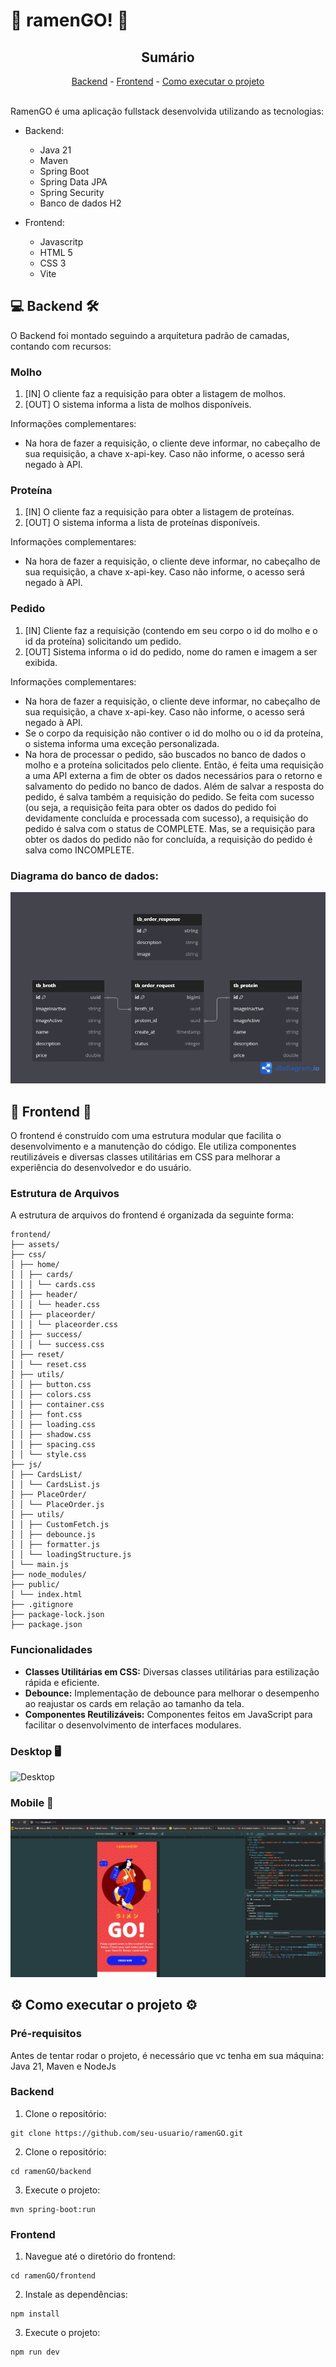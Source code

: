 # 🍜 ramenGO! 🍜

<div align="center">
 <h2> Sumário</h2>
  <a href="#back">Backend</a> -
  <a href="#front">Frontend</a> - 
  <a href="#exec">Como executar o projeto</a>
</div>
<br />

RamenGO é uma aplicação fullstack desenvolvida utilizando as tecnologias:

- Backend:
  - Java 21
  - Maven
  - Spring Boot
  - Spring Data JPA
  - Spring Security
  - Banco de dados H2
  

- Frontend:
  - Javascritp
  - HTML 5
  - CSS 3
  - Vite

<h2 id="back">💻 Backend 🛠️</h2>
O Backend foi montado seguindo a arquitetura padrão de camadas, contando com recursos:

### Molho
1. [IN] O cliente faz a requisição para obter a listagem de molhos.
2. [OUT] O sistema informa a lista de molhos disponíveis.

Informações complementares:
- Na hora de fazer a requisição, o cliente deve informar, no cabeçalho de sua requisição, a chave x-api-key. Caso não informe, o acesso será negado à API.

### Proteína
1. [IN] O cliente faz a requisição para obter a listagem de proteínas.
2. [OUT] O sistema informa a lista de proteínas disponíveis.

Informações complementares:
- Na hora de fazer a requisição, o cliente deve informar, no cabeçalho de sua requisição, a chave x-api-key. Caso não informe, o acesso será negado à API.

### Pedido
1. [IN] Cliente faz a requisição (contendo em seu corpo o id do molho e o id da proteína) solicitando um pedido.
2. [OUT] Sistema informa o id do pedido, nome do ramen e imagem a ser exibida.

Informações complementares:
- Na hora de fazer a requisição, o cliente deve informar, no cabeçalho de sua requisição, a chave x-api-key. Caso não informe, o acesso será negado à API. 
- Se o corpo da requisição não contiver o id do molho ou o id da proteína, o sistema informa uma exceção personalizada.
- Na hora de processar o pedido, são buscados no banco de dados o molho e a proteína solicitados pelo cliente. Então, é feita uma requisição a uma API externa a fim de obter os dados necessários para o retorno e salvamento do pedido no banco de dados. Além de salvar a resposta do pedido, é salva também a requisição do pedido. Se feita com sucesso (ou seja, a requisição feita para obter os dados do pedido foi devidamente concluída e processada com sucesso), a requisição do pedido é salva com o status de COMPLETE. Mas, se a requisição para obter os dados do pedido não for concluída, a requisição do pedido é salva como INCOMPLETE.

### Diagrama do banco de dados:
![Diagrama de classe](/img_readme/db_diagram.png)


<h2 id="front">🎨 Frontend 📱</h2>
O frontend é construído com uma estrutura modular que facilita o desenvolvimento e a manutenção do código. Ele utiliza componentes reutilizáveis e diversas classes utilitárias em CSS para melhorar a experiência do desenvolvedor e do usuário.

### Estrutura de Arquivos
A estrutura de arquivos do frontend é organizada da seguinte forma:

```plain text
frontend/
├── assets/
├── css/
│ ├── home/
│ │ ├── cards/
│ │ │ └── cards.css
│ │ ├── header/
│ │ │ └── header.css
│ │ ├── placeorder/
│ │ │ └── placeorder.css
│ │ ├── success/
│ │ │ └── success.css
│ ├── reset/
│ │ └── reset.css
│ ├── utils/
│ │ ├── button.css
│ │ ├── colors.css
│ │ ├── container.css
│ │ ├── font.css
│ │ ├── loading.css
│ │ ├── shadow.css
│ │ ├── spacing.css
│ │ └── style.css
├── js/
│ ├── CardsList/
│ │ └── CardsList.js
│ ├── PlaceOrder/
│ │ └── PlaceOrder.js
│ ├── utils/
│ │ ├── CustomFetch.js
│ │ ├── debounce.js
│ │ ├── formatter.js
│ │ └── loadingStructure.js
│ └── main.js
├── node_modules/
├── public/
│ └── index.html
├── .gitignore
├── package-lock.json
├── package.json
```

### Funcionalidades
- **Classes Utilitárias em CSS:** Diversas classes utilitárias para estilização rápida e eficiente.
- **Debounce:** Implementação de debounce para melhorar o desempenho ao reajustar os cards em relação ao tamanho da tela.
- **Componentes Reutilizáveis:** Componentes feitos em JavaScript para facilitar o desenvolvimento de interfaces modulares.


### Desktop 🖥️
![Desktop](/img_readme/desktop.gif)

### Mobile 📱
![Desktop](/img_readme/mobile.gif)


<h2 id="exec">⚙️ Como executar o projeto ⚙️</h2>

### Pré-requisitos
Antes de tentar rodar o projeto, é necessário que vc tenha em sua máquina: Java 21, Maven e NodeJs

### Backend

1. Clone o repositório:
```shell
git clone https://github.com/seu-usuario/ramenGO.git
```
2. Clone o repositório:
```shell
cd ramenGO/backend
```
3. Execute o projeto:
```shell
mvn spring-boot:run
```

### Frontend
1. Navegue até o diretório do frontend:
```shell
cd ramenGO/frontend
```
2. Instale as dependências:
```shell
npm install
```
3. Execute o projeto:
```shell
npm run dev
```

